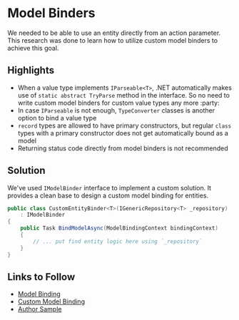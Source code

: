 # Model Binders

We needed to be able to use an entity directly from an action parameter. This
research was done to learn how to utilize custom model binders to achieve this
goal.

## Highlights

- When a value type implements `IParseable<T>`, .NET automatically makes use of
  `static abstract TryParse` method in the interface. So no need to write custom
  model binders for custom value types any more :party:
- In case `IParseable` is not enough, `TypeConverter` classes is another option
  to bind a value type
- `record` types are allowed to have primary constructors, but regular `class`
  types with a primary constructor does not get automatically bound as a model
- Returning status code directly from model binders is not recommended

## Solution

We've used `IModelBinder` interface to implement a custom solution. It provides
a clean base to design a custom model binding for entities.

```csharp
public class CustomEntityBinder<T>(IGenericRepository<T> _repository)
    : IModelBinder
{
    public Task BindModelAsync(ModelBindingContext bindingContext)
    {
        // ... put find entity logic here using `_repository`
    }
}
```

## Links to Follow

- [Model Binding][]
- [Custom Model Binding][]
- [Author Sample][]

[Model Binding]: https://learn.microsoft.com/en-us/aspnet/core/mvc/models/model-binding?view=aspnetcore-8.0
[Custom Model Binding]: https://learn.microsoft.com/en-us/aspnet/core/mvc/advanced/custom-model-binding?view=aspnetcore-8.0
[Author Sample]: https://learn.microsoft.com/en-us/aspnet/core/mvc/advanced/custom-model-binding?view=aspnetcore-8.0#custom-model-binder-sample
